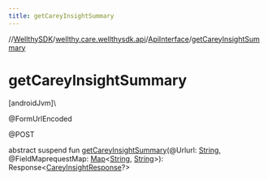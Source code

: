 ```yaml
---
title: getCareyInsightSummary
---
```

//[WellthySDK](../../../index.html)/[wellthy.care.wellthysdk.api](../index.html)/[ApiInterface](index.html)/[getCareyInsightSummary](get-carey-insight-summary.html)



# getCareyInsightSummary



[androidJvm]\




@FormUrlEncoded



@POST



abstract suspend fun [getCareyInsightSummary](get-carey-insight-summary.html)(@Urlurl: [String](https://kotlinlang.org/api/latest/jvm/stdlib/kotlin/-string/index.html), @FieldMaprequestMap: [Map](https://kotlinlang.org/api/latest/jvm/stdlib/kotlin.collections/-map/index.html)&lt;[String](https://kotlinlang.org/api/latest/jvm/stdlib/kotlin/-string/index.html), [String](https://kotlinlang.org/api/latest/jvm/stdlib/kotlin/-string/index.html)&gt;): Response&lt;[CareyInsightResponse](../../wellthy.care.wellthysdk.data.diary/-carey-insight-response/index.html)?&gt;




